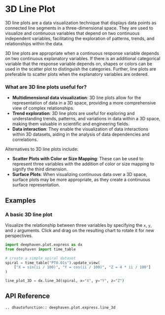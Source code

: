 # 3D Line Plot

3D line plots are a data visualization technique that displays data points as connected line segments in a three-dimensional space. They are used to visualize and continuous variables that depend on two continuous independent variables, facilitating the exploration of patterns, trends, and relationships within the data.

3D line plots are appropriate when a continuous response variable depends on two continuous explanatory variables. If there is an additional categorical variable that the response variable depends on, shapes or colors can be used in the scatter plot to distinguish the categories. Further, line plots are preferable to scatter plots when the explanatory variables are ordered.

### What are 3D line plots useful for?

- **Multidimensional data visualization**: 3D line plots allow for the representation of data in a 3D space, providing a more comprehensive view of complex relationships.
- **Trend exploration**: 3D line plots are useful for exploring and understanding trends, patterns, and variations in data within a 3D space, making them valuable in scientific and engineering fields.
- **Data interaction**: They enable the visualization of data interactions within 3D datasets, aiding in the analysis of data dependencies and correlations.

Alternatives to 3D line plots include:

- **Scatter Plots with Color or Size Mapping**: These can be used to represent three variables with the addition of color or size mapping to signify the third dimension.
- **Surface Plots**: When visualizing continuous data over a 3D space, surface plots may be more appropriate, as they create a continuous surface representation.

## Examples

### A basic 3D line plot

Visualize the relationship between three variables by specifying the `x`, `y`, and `z` arguments. Click and drag on the resulting chart to rotate it for new perspectives.

```python order=line_plot_3D,spiral
import deephaven.plot.express as dx
from deephaven import time_table

# create a simple spiral dataset
spiral = time_table("PT0.01s").update_view(
    ["X = sin(ii / 100)", "Y = cos(ii / 100)", "Z = 4 * ii / 100"]
)

line_plot_3D = dx.line_3d(spiral, x="X", y="Y", z="Z")
```

## API Reference
```{eval-rst}
.. dhautofunction:: deephaven.plot.express.line_3d
```